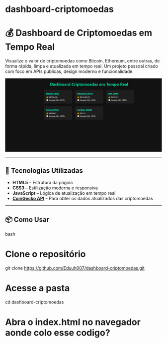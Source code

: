 # dashboard-criptomoedas
# 💰 Dashboard de Criptomoedas em Tempo Real

Visualize o valor de criptomoedas como Bitcoin, Ethereum, entre outras, de forma rápida, limpa e atualizada em tempo real. Um projeto pessoal criado com foco em APIs públicas, design moderno e funcionalidade.

![Dashboard Preview](./dashboard-preview.png) 

---

## 🚀 Tecnologias Utilizadas

- **HTML5** – Estrutura da página
- **CSS3** – Estilização moderna e responsiva
- **JavaScript** – Lógica de atualização em tempo real
- **[CoinGecko API](https://www.coingecko.com/)** – Para obter os dados atualizados das criptomoedas

---

## 📦 Como Usar

bash
# Clone o repositório
git clone https://github.com/Eduuh007/dashboard-criptomoedas.git

# Acesse a pasta
cd dashboard-criptomoedas

# Abra o index.html no navegador  aonde colo esse codigo?
